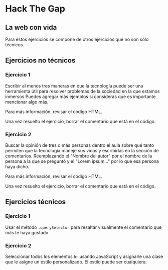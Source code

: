 
# Hack The Gap

## La web con vida

Para éstos ejercicios se compone de otros ejercicios que no son sólo técnicos.


## Ejercicios no técnicos

### Ejercicio 1

Escribir al menos tres maneras en que la tecnología puede ser una herramienta útil para resolver problemas de la sociedad en la que estamos inmersos.Puedes agregar más ejemplos si consideras que es importante mencionar algo más.

Para más información, revisar el código HTML.

Una vez resuelto el ejercicio, borrar el comentario que está en el código.


### Ejercicio 2

Buscar la opinión de tres o más personas dentro el aula sobre qué tanto permiten que la tecnología maneje sus vidas y escribirlas en la sección de comentarios. Reemplazando el "Nombre del autor" por el nombre de la persona a la que se preguntó y el "Lorem ipsum..." por lo que esa persona haya dicho.

Para más información, revisar el código HTML.

Una vez resuelto el ejercicio, borrar el comentario que está en el código.


## Ejercicios técnicos

### Ejercicio 1

Usar el método `.querySelector` para resaltar visualmente el comentario que más te haya gustado.

### Ejercicio 2

Seleccionar todos los elementos `hr` usando JavaScript y asignarle una clase que le asigne un estilo personalizado. El estilo puede ser cualquiera.
